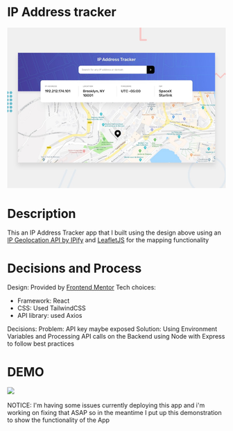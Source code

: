 # IP Address tracker
![Design preview for the IP address tracker coding challenge](./design/desktop-preview.jpg) 

# Description
This an IP Address Tracker app that I built using the design above using an [IP Geolocation API by IPify](https://geo.ipify.org/) and [LeafletJS](https://leafletjs.com/) for the mapping functionality

# Decisions and Process

Design: Provided by [Frontend Mentor](https://www.frontendmentor.io/home)
Tech choices:
- Framework: React 
- CSS: Used TailwindCSS
- API library: used Axios

Decisions:
Problem: API key maybe exposed 
Solution: Using Environment Variables and Processing API calls on the Backend using Node with Express to follow best practices

# DEMO
![](https://github.com/AbdulrahmanMohamoud73/IP-tracker-app/blob/main/design/ezgif.com-optimize%20(1).gif)

NOTICE: I'm having some issues currently deploying this app and i'm working on fixing that ASAP so in the meantime I put up this demonstration to show the functionality of the App




